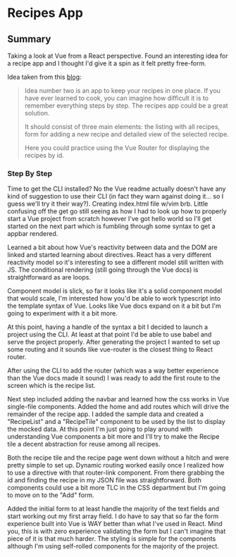 # Recipes App

## Summary
Taking a look at Vue from a React perspective. Found an interesting idea for a recipe app and I thought I'd give it a spin as it felt pretty free-form.

Idea taken from this [blog](https://www.blog.duomly.com/vue-js-project-ideas-for-beginners/):

>Idea number two is an app to keep your recipes in one place. If you have ever learned to cook, you can imagine how difficult it is to remember everything steps by step. The recipes app could be a great solution.
>
>It should consist of three main elements: the listing with all recipes, form for adding a new recipe and detailed view of the selected recipe. 
>
>Here you could practice using the Vue Router for displaying the recipes by id. 

### Step By Step
Time to get the CLI installed? No the Vue readme actually doesn't have any kind of suggestion to use their CLI (in fact they warn against doing it... so I guess we'll try it their way?). Creating index.html file w/vim brb. Little confusing off the get go still seeing as how I had to look up how to properly start a Vue project from scratch however I've got hello world so I'll get started on the next part which is fumbling through some syntax to get a appbar rendered.

Learned a bit about how Vue's reactivity between data and the DOM are linked and started learning about directives. React has a very different reactivity model so it's interesting to see a different model still written with JS.
The conditional rendering (still going through the Vue docs) is straightforward as are loops.

Component model is slick, so far it looks like it's a solid component model that would scale, I'm interested how you'd be able to work typescript into the template syntax of Vue. Looks like Vue docs expand on it a bit but I'm going to experiment with it a bit more.

At this point, having a handle of the syntax a bit I decided to launch a project using the CLI. At least at that point I'd be able to use babel and serve the project properly. After generating the project I wanted to set up some routing and it sounds like vue-router is the closest thing to React router.

After using the CLI to add the router (which was a way better experience than the Vue docs made it sound) I was ready to add the first route to the screen which is the recipe list.

Next step included adding the navbar and learned how the css works in Vue single-file components. Added the home and add routes which will drive the remainder of the recipe app.
I added the sample data and created a "RecipeList" and a "RecipeTile" component to be used by the list to display the mocked data.
At this point I'm just going to play around with understanding Vue components a bit more and I'll try to make the Recipe tile a decent abstraction for reuse among all recipes.

Both the recipe tile and the recipe page went down without a hitch and were pretty simple to set up. Dynamic routing worked easily once I realized how to use a directive with that router-link component. From there grabbing the id and finding the recipe in my JSON file was straightforward. Both components could use a bit more TLC in the CSS department but I'm going to move on to the "Add" form.

Added the initial form to at least handle the majority of the text fields and start working out my first array field.
I do have to say that so far the form experience built into Vue is WAY better than what I've used in React.
Mind you, this is with zero experience validating the form but I can't imagine that piece of it is that much harder.
The styling is simple for the components although I'm using self-rolled components for the majority of the project. 


